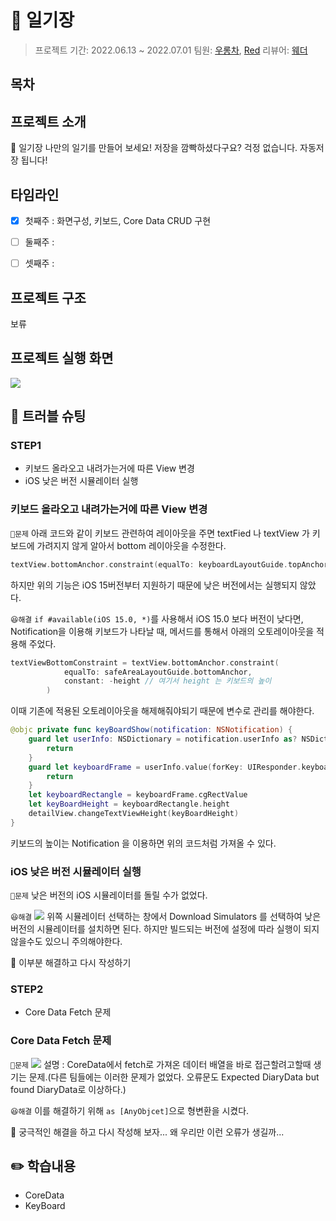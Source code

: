# 📔 일기장

> 프로젝트 기간: 2022.06.13 ~ 2022.07.01 
> 팀원: [우롱차](https://github.com/dnwhd0112), [Red](https://github.com/cherrishRed) 리뷰어: [웨더](https://github.com/SungPyo)

## 목차 

## 프로젝트 소개 
📔 일기장
나만의 일기를 만들어 보세요!
저장을 깜빡하셨다구요? 걱정 없습니다. 
자동저장 됩니다!

## 타임라인
- [x] 첫째주 : 화면구성, 키보드, Core Data CRUD 구현
- [ ] 둘째주 : 
- [ ] 셋째주 : 


## 프로젝트 구조

보류

## 프로젝트 실행 화면
![](https://i.imgur.com/tJfrO7x.gif)

## 🚀 트러블 슈팅
### STEP1
* 키보드 올라오고 내려가는거에 따른 View 변경
* iOS 낮은 버전 시뮬레이터 실행

### 키보드 올라오고 내려가는거에 따른 View 변경
`🤔문제` 
아래 코드와 같이 키보드 관련하여 레이아웃을 주면 textFied 나 textView 가 키보드에 가려지지 않게 알아서 bottom 레이아웃을 수정한다.
```swift
textView.bottomAnchor.constraint(equalTo: keyboardLayoutGuide.topAnchor).isActive = true
```
하지만 위의 기능은 iOS 15버전부터 지원하기 때문에 낮은 버전에서는 실행되지 않았다.

`😆해결`
`if #available(iOS 15.0, *)`를 사용해서 iOS 15.0 보다 버전이 낮다면, Notification을 이용해 키보드가 나타날 때, 메서드를 통해서 아래의 오토레이아웃을 적용해 주었다.

```swift
textViewBottomConstraint = textView.bottomAnchor.constraint(
            equalTo: safeAreaLayoutGuide.bottomAnchor,
            constant: -height // 여기서 height 는 키보드의 높이
        )
```
이때 기존에 적용된 오토레이아웃을 해제해줘야되기 때문에 변수로 관리를 해야한다.

```swift
@objc private func keyBoardShow(notification: NSNotification) {
    guard let userInfo: NSDictionary = notification.userInfo as? NSDictionary else {
        return
    }
    guard let keyboardFrame = userInfo.value(forKey: UIResponder.keyboardFrameEndUserInfoKey) as? NSValue else {
        return
    }
    let keyboardRectangle = keyboardFrame.cgRectValue
    let keyBoardHeight = keyboardRectangle.height
    detailView.changeTextViewHeight(keyBoardHeight)
}
```
키보드의 높이는 Notification 을 이용하면 위의 코드처럼 가져올 수 있다. 

### iOS 낮은 버전 시뮬레이터 실행
`🤔문제`
낮은 버전의 iOS 시뮬레이터를 돌릴 수가 없었다.

`😆해결`
![](https://i.imgur.com/UmDj211.png)
위쪽 시뮬레이터 선택하는 창에서 Download Simulators 를 선택하여 낮은 버전의 시뮬레이터를 설치하면 된다. 하지만 빌드되는 버전에 설정에 따라 실행이 되지 않을수도 있으니 주의해야한다.

🛑 이부분 해결하고 다시 작성하기

### STEP2
* Core Data Fetch 문제

### Core Data Fetch 문제
`🤔문제`
![](https://i.imgur.com/5ItH8hw.png)
설명 : CoreData에서 fetch로 가져온 데이터 배열을 바로 접근할려고할때 생기는 문제.(다른 팀들에는 이러한 문제가 없었다. 오류문도 Expected DiaryData but found DiaryData로 이상하다.) 

`😆해결`
이를 해결하기 위해 `as [AnyObjcet]`으로 형변환을 시켰다.

🛑 궁극적인 해결을 하고 다시 작성해 보자...
왜 우리만 이런 오류가 생길까...

## ✏️ 학습내용
* CoreData
* KeyBoard

